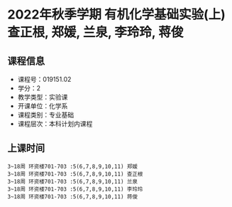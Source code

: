 # 2022年秋季学期 有机化学基础实验(上) 查正根, 郑媛, 兰泉, 李玲玲, 蒋俊






## 课程信息

- 课程号：019151.02
- 学分：2
- 教学类型：实验课
- 开课单位：化学系
- 课程类别：专业基础
- 课程层次：本科计划内课程

## 上课时间

```
3~18周 环资楼701-703 :5(6,7,8,9,10,11) 郑媛
3~18周 环资楼701-703 :5(6,7,8,9,10,11) 查正根
3~18周 环资楼701-703 :5(6,7,8,9,10,11) 兰泉
3~18周 环资楼701-703 :5(6,7,8,9,10,11) 李玲玲
3~18周 环资楼701-703 :5(6,7,8,9,10,11) 蒋俊
```

